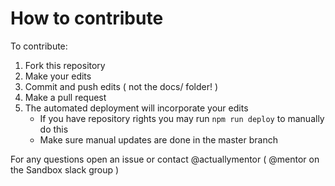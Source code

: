 # How to contribute

To contribute:

1. Fork this repository
2. Make your edits
3. Commit and push edits ( not the docs/ folder! )
4. Make a pull request
5. The automated deployment will incorporate your edits
    - If you have repository rights you may run `npm run deploy` to manually do this
    - Make sure manual updates are done in the master branch

For any questions open an issue or contact @actuallymentor ( @mentor on the Sandbox slack group )
